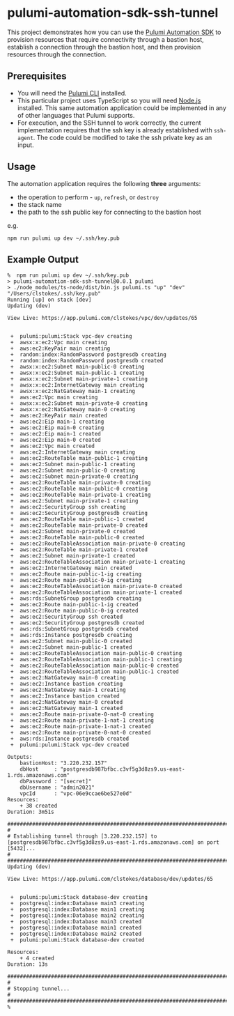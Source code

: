 # pulumi-automation-sdk-ssh-tunnel

This project demonstrates how you can use the [Pulumi Automation SDK](https://www.pulumi.com/blog/automation-api/) to provision resources that require connectivity through a bastion host, establish a connection through the bastion host, and then provision resources through the connection.

## Prerequisites

- You will need the [Pulumi CLI](https://www.pulumi.com/docs/get-started/install/) installed.
- This particular project uses TypeScript so you will need [Node.js](https://nodejs.org/en/download/) installed. This same automation application could be implemented in any of other languages that Pulumi supports.
- For execution, and the SSH tunnel to work correctly, the current implementation requires that the ssh key is already established with `ssh-agent`. The code could be modified to take the ssh private key as an input.

## Usage

The automation application requires the following **three** arguments:
- the operation to perform - `up`, `refresh`, or `destroy`
- the stack name
- the path to the ssh public key for connecting to the bastion host

e.g.
```
npm run pulumi up dev ~/.ssh/key.pub
```

## Example Output

```
%  npm run pulumi up dev ~/.ssh/key.pub 
> pulumi-automation-sdk-ssh-tunnel@0.0.1 pulumi
> ./node_modules/ts-node/dist/bin.js pulumi.ts "up" "dev" "/Users/clstokes/.ssh/key.pub"
Running [up] on stack [dev]
Updating (dev)

View Live: https://app.pulumi.com/clstokes/vpc/dev/updates/65


 +  pulumi:pulumi:Stack vpc-dev creating 
 +  awsx:x:ec2:Vpc main creating 
 +  aws:ec2:KeyPair main creating 
 +  random:index:RandomPassword postgresdb creating 
 +  random:index:RandomPassword postgresdb created 
 +  awsx:x:ec2:Subnet main-public-0 creating 
 +  awsx:x:ec2:Subnet main-public-1 creating 
 +  awsx:x:ec2:Subnet main-private-1 creating 
 +  awsx:x:ec2:InternetGateway main creating 
 +  awsx:x:ec2:NatGateway main-1 creating 
 +  aws:ec2:Vpc main creating 
 +  awsx:x:ec2:Subnet main-private-0 creating 
 +  awsx:x:ec2:NatGateway main-0 creating 
 +  aws:ec2:KeyPair main created 
 +  aws:ec2:Eip main-1 creating 
 +  aws:ec2:Eip main-0 creating 
 +  aws:ec2:Eip main-1 created 
 +  aws:ec2:Eip main-0 created 
 +  aws:ec2:Vpc main created 
 +  aws:ec2:InternetGateway main creating 
 +  aws:ec2:RouteTable main-public-1 creating 
 +  aws:ec2:Subnet main-public-1 creating 
 +  aws:ec2:Subnet main-public-0 creating 
 +  aws:ec2:Subnet main-private-0 creating 
 +  aws:ec2:RouteTable main-private-0 creating 
 +  aws:ec2:RouteTable main-public-0 creating 
 +  aws:ec2:RouteTable main-private-1 creating 
 +  aws:ec2:Subnet main-private-1 creating 
 +  aws:ec2:SecurityGroup ssh creating 
 +  aws:ec2:SecurityGroup postgresdb creating 
 +  aws:ec2:RouteTable main-public-1 created 
 +  aws:ec2:RouteTable main-private-0 created 
 +  aws:ec2:Subnet main-private-0 created 
 +  aws:ec2:RouteTable main-public-0 created 
 +  aws:ec2:RouteTableAssociation main-private-0 creating 
 +  aws:ec2:RouteTable main-private-1 created 
 +  aws:ec2:Subnet main-private-1 created 
 +  aws:ec2:RouteTableAssociation main-private-1 creating 
 +  aws:ec2:InternetGateway main created 
 +  aws:ec2:Route main-public-1-ig creating 
 +  aws:ec2:Route main-public-0-ig creating 
 +  aws:ec2:RouteTableAssociation main-private-0 created 
 +  aws:ec2:RouteTableAssociation main-private-1 created 
 +  aws:rds:SubnetGroup postgresdb creating 
 +  aws:ec2:Route main-public-1-ig created 
 +  aws:ec2:Route main-public-0-ig created 
 +  aws:ec2:SecurityGroup ssh created 
 +  aws:ec2:SecurityGroup postgresdb created 
 +  aws:rds:SubnetGroup postgresdb created 
 +  aws:rds:Instance postgresdb creating 
 +  aws:ec2:Subnet main-public-0 created 
 +  aws:ec2:Subnet main-public-1 created 
 +  aws:ec2:RouteTableAssociation main-public-0 creating 
 +  aws:ec2:RouteTableAssociation main-public-1 creating 
 +  aws:ec2:RouteTableAssociation main-public-0 created 
 +  aws:ec2:RouteTableAssociation main-public-1 created 
 +  aws:ec2:NatGateway main-0 creating 
 +  aws:ec2:Instance bastion creating 
 +  aws:ec2:NatGateway main-1 creating 
 +  aws:ec2:Instance bastion created 
 +  aws:ec2:NatGateway main-0 created 
 +  aws:ec2:NatGateway main-1 created 
 +  aws:ec2:Route main-private-0-nat-0 creating 
 +  aws:ec2:Route main-private-1-nat-1 creating 
 +  aws:ec2:Route main-private-1-nat-1 created 
 +  aws:ec2:Route main-private-0-nat-0 created 
 +  aws:rds:Instance postgresdb created 
 +  pulumi:pulumi:Stack vpc-dev created 
 
Outputs:
    bastionHost: "3.220.232.157"
    dbHost     : "postgresdb987bfbc.c3vf5g3d8zs9.us-east-1.rds.amazonaws.com"
    dbPassword : "[secret]"
    dbUsername : "admin2021"
    vpcId      : "vpc-06e9ccae6be527e0d"
Resources:
    + 38 created
Duration: 3m51s

################################################################################
#
# Establishing tunnel through [3.220.232.157] to [postgresdb987bfbc.c3vf5g3d8zs9.us-east-1.rds.amazonaws.com] on port [5432]...
#
################################################################################
Updating (dev)

View Live: https://app.pulumi.com/clstokes/database/dev/updates/65


 +  pulumi:pulumi:Stack database-dev creating 
 +  postgresql:index:Database main3 creating 
 +  postgresql:index:Database main1 creating 
 +  postgresql:index:Database main2 creating 
 +  postgresql:index:Database main3 created 
 +  postgresql:index:Database main1 created 
 +  postgresql:index:Database main2 created 
 +  pulumi:pulumi:Stack database-dev created 
 
Resources:
    + 4 created
Duration: 13s

################################################################################
#
# Stopping tunnel...
#
################################################################################
% 
```
